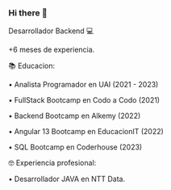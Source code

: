 ### Hi there 👋

Desarrollador Backend 💻 

+6 meses de experiencia.

📚 Educacion:

• Analista Programador en UAI (2021 - 2023)

• FullStack Bootcamp en Codo a Codo (2021)

• Backend Bootcamp en Alkemy (2022)

• Angular 13 Bootcamp en EducacionIT (2022)

• SQL Bootcamp en Coderhouse (2023)

🤓 Experiencia profesional:

• Desarrollador JAVA en NTT Data.

